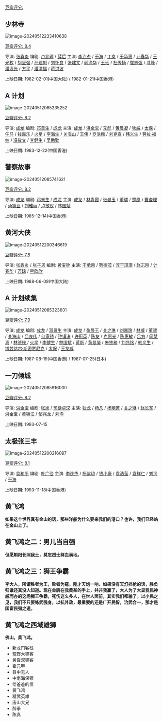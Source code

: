 

## 

[豆瓣评分: ]()

## 少林寺

![image-20240512233410638](./wuxia/image-20240512233410638.png)

[豆瓣评分: 8.4](https://movie.douban.com/subject/1301198/)

导演: [张鑫炎](https://movie.douban.com/celebrity/1274841/)
编剧: [卢兆璋](https://movie.douban.com/celebrity/1322413/) / [薛后](https://movie.douban.com/celebrity/1347791/)
主演: [李连杰](https://movie.douban.com/celebrity/1025146/) / [于海](https://movie.douban.com/celebrity/1312752/) / [丁岚](https://movie.douban.com/celebrity/1274837/) / [于承惠](https://movie.douban.com/celebrity/1316257/) / [计春华](https://movie.douban.com/celebrity/1275319/) / [王光权](https://movie.douban.com/celebrity/1340052/) / [胡坚强](https://movie.douban.com/celebrity/1322317/) / [孙建魁](https://movie.douban.com/celebrity/1319122/) / [刘怀良](https://movie.douban.com/celebrity/1347793/) / [张建文](https://movie.douban.com/celebrity/1347797/) / [阎涤华](https://movie.douban.com/celebrity/1347795/) / [王珏](https://movie.douban.com/celebrity/1316753/) / [杜传扬](https://movie.douban.com/celebrity/1347796/) / [崔志强](https://movie.douban.com/celebrity/1347794/) / [寻峰](https://movie.douban.com/celebrity/1335513/) / [潘汉光](https://movie.douban.com/celebrity/1347792/) / [方平](https://movie.douban.com/subject_search?search_text=方平) / [潘清福](https://movie.douban.com/celebrity/1322316/) / [蒋洪波](https://movie.douban.com/celebrity/1375281/)

上映日期: 1982-02-01(中国大陆) / 1982-01-21(中国香港)

## A 计划

![image-20240512085235252](./wuxia/image-20240512085235252.png)

[豆瓣评分: 8.2](https://movie.douban.com/subject/1297909/)

导演: [成龙](https://movie.douban.com/celebrity/1054531/)
编剧: [邓景生](https://movie.douban.com/celebrity/1298905/) / [成龙](https://movie.douban.com/celebrity/1054531/)
主演: [成龙](https://movie.douban.com/celebrity/1054531/) / [洪金宝](https://movie.douban.com/celebrity/1055887/) / [元彪](https://movie.douban.com/celebrity/1163752/) / [黄曼凝](https://movie.douban.com/celebrity/1341914/) / [狄威](https://movie.douban.com/celebrity/1318441/) / [太保](https://movie.douban.com/celebrity/1312993/) / [午马](https://movie.douban.com/celebrity/1054282/) / [钱嘉乐](https://movie.douban.com/celebrity/1025476/) / [火星](https://movie.douban.com/celebrity/1033056/) / [李海生](https://movie.douban.com/celebrity/1274574/) / [关海山](https://movie.douban.com/celebrity/1289167/) / [王伟](https://movie.douban.com/celebrity/1274583/) / [罗浩楷](https://movie.douban.com/celebrity/1329430/) / [刘克宣](https://movie.douban.com/celebrity/1340134/) / [韩义生](https://movie.douban.com/celebrity/1341964/) / [劳拉·福纳](https://movie.douban.com/celebrity/1018950/) / [冯敬文](https://movie.douban.com/celebrity/1341397/) / [李健生](https://movie.douban.com/celebrity/1328406/) / [吴勉勤](https://movie.douban.com/celebrity/1326358/)

上映日期: 1983-12-22(中国香港)

## 警察故事

![image-20240512085741621](./wuxia/image-20240512085741621.png)

[豆瓣评分: 8.2](https://movie.douban.com/subject/1400868/)

导演: [成龙](https://movie.douban.com/celebrity/1054531/)
编剧: [邓景生](https://movie.douban.com/celebrity/1298905/) / [成龙](https://movie.douban.com/celebrity/1054531/)
主演: [成龙](https://movie.douban.com/celebrity/1054531/) / [林青霞](https://movie.douban.com/celebrity/1044746/) / [张曼玉](https://movie.douban.com/celebrity/1274231/) / [董骠](https://movie.douban.com/celebrity/1274446/) / [楚原](https://movie.douban.com/celebrity/1275401/) / [曹查理](https://movie.douban.com/celebrity/1275320/) / [汤镇业](https://movie.douban.com/celebrity/1028943/) / [刘雅丽](https://movie.douban.com/celebrity/1425124/) / [卢敏仪](https://movie.douban.com/celebrity/1318983/) / [林国斌](https://movie.douban.com/celebrity/1289293/)

上映日期: 1985-12-14(中国香港)

## 黄河大侠

![image-20240512200346619](./wuxia/image-20240512200346619.png)

[豆瓣评分: 7.8](https://movie.douban.com/subject/1472019/)

导演: [张鑫炎](https://movie.douban.com/celebrity/1274841/) / [张子恩](https://movie.douban.com/celebrity/1275877/)
编剧: [黄麦铨](https://movie.douban.com/subject_search?search_text=黄麦铨)
主演: [于承惠](https://movie.douban.com/celebrity/1316257/) / [靳德茂](https://movie.douban.com/celebrity/1320042/) / [淳于珊珊](https://movie.douban.com/celebrity/1040352/) / [赵志刚](https://movie.douban.com/celebrity/1318014/) / [计春华](https://movie.douban.com/celebrity/1275319/) / [万琼](https://movie.douban.com/celebrity/1335474/) / [熊欣欣](https://movie.douban.com/celebrity/1033090/)

上映日期: 1988-06-09(中国大陆)

## A 计划续集

![image-20240512085323601](./wuxia/image-20240512085323601.png)

[豆瓣评分: 7.9](https://movie.douban.com/subject/1299120/)

导演: [成龙](https://movie.douban.com/celebrity/1054531/)
编剧: [成龙](https://movie.douban.com/celebrity/1054531/) / [邓景生](https://movie.douban.com/celebrity/1298905/)
主演: [成龙](https://movie.douban.com/celebrity/1054531/) / [张曼玉](https://movie.douban.com/celebrity/1274231/) / [关之琳](https://movie.douban.com/celebrity/1028064/) / [刘嘉玲](https://movie.douban.com/celebrity/1036905/) / [林威](https://movie.douban.com/celebrity/1289306/) / [董骠](https://movie.douban.com/celebrity/1274446/) / [关海山](https://movie.douban.com/celebrity/1289167/) / [吕良伟](https://movie.douban.com/celebrity/1037706/) / [何家劲](https://movie.douban.com/celebrity/1014913/) / [钟镇涛](https://movie.douban.com/celebrity/1033223/) / [许冠英](https://movie.douban.com/celebrity/1023727/) / [陈友](https://movie.douban.com/celebrity/1028948/) / [卢惠光](https://movie.douban.com/celebrity/1032633/) / [陈惠敏](https://movie.douban.com/celebrity/1012699/) / [吕方](https://movie.douban.com/celebrity/1313496/) / [简慧真](https://movie.douban.com/celebrity/1014977/) / [林德禄 ](https://movie.douban.com/celebrity/1326068/)/ [火星](https://movie.douban.com/celebrity/1033056/) / [李健生](https://movie.douban.com/celebrity/1328406/) / [林国斌](https://movie.douban.com/celebrity/1289293/) / [黄新](https://movie.douban.com/celebrity/1342013/) / [黄曼凝](https://movie.douban.com/celebrity/1341914/) / [朱铁和](https://movie.douban.com/celebrity/1331124/) / [刘兆铭](https://movie.douban.com/celebrity/1313719/) / [韩义生](https://movie.douban.com/celebrity/1341964/) / [博兹达尔·斯密贾尼克](https://movie.douban.com/celebrity/1156008/) / [太保](https://movie.douban.com/celebrity/1312993/) / [王龙威](https://movie.douban.com/celebrity/1012747/)

上映日期: 1987-08-19(中国香港) / 1987-07-25(日本)

## 一刀倾城

![image-20240512085916000](./wuxia/image-20240512085916000.png)

[豆瓣评分: 8.2](https://movie.douban.com/subject/1299085/)

导演: [洪金宝](https://movie.douban.com/celebrity/1055887/)
编剧: [张炭](https://movie.douban.com/celebrity/1313457/) / [司徒卓汉](https://movie.douban.com/celebrity/1314905/)
主演: [狄龙](https://movie.douban.com/celebrity/1025426/) / [杨凡](https://movie.douban.com/celebrity/1336898/) / [杨丽菁](https://movie.douban.com/celebrity/1037356/) / [关之琳](https://movie.douban.com/celebrity/1028064/) / [赵长军](https://movie.douban.com/celebrity/1327076/) / [洪金宝](https://movie.douban.com/celebrity/1055887/) / [黄锦江](https://movie.douban.com/celebrity/1275605/) / [邹兆龙](https://movie.douban.com/celebrity/1022821/) / [刘洵](https://movie.douban.com/celebrity/1274304/)

上映日期: 1993-07-15

## 太极张三丰

![image-20240512200216097](./wuxia/image-20240512200216097.png)

[豆瓣评分: 8.1](https://movie.douban.com/subject/1294561/)

导演: [袁和平](https://movie.douban.com/celebrity/1275026/)
编剧: [叶广俭](https://movie.douban.com/celebrity/1301507/)
主演: [李连杰](https://movie.douban.com/celebrity/1025146/) / [杨紫琼](https://movie.douban.com/celebrity/1022664/) / [钱小豪](https://movie.douban.com/celebrity/1005415/) / [袁洁莹](https://movie.douban.com/celebrity/1051082/) / [袁祥仁](https://movie.douban.com/celebrity/1301574/) / [刘洵](https://movie.douban.com/celebrity/1274304/) / [于海](https://movie.douban.com/celebrity/1312752/)

上映日期: 1993-11-18(中国香港)



## 黄飞鸿



**如果这个世界真有金山的话，那些洋船为什么要来我们的港口？也许，我们已经站在金山上了。**

## 黄飞鸿之二：男儿当自强



**但愿朝阳长照我土，莫忘烈士鲜血满地。**

## 黄飞鸿之三：狮王争霸



**李大人，所谓胜者为王，败者为寇。刚才天炮一响，如果没有天灯挡枪的话，胜负归谁还真没人知道。现在金牌在我黄某的手上，并非我赢了，大人为了大显我民神威而办的这场狮王争霸，死伤这么多人，在世人面前，其实我们都输了。以小民之见，我们不只要练武强身，以抗外敌，最重要的还是广开民智，治武合一，那才是国富民强之道。**

## 黄飞鸿之西域雄狮



**佛山，黄飞鸿。**



- 新龙门客栈
- 荒野大镖客
- 黄昏双镖客
- 霍元甲
- 目中无人
- 中南海保镖
- 给爸爸的信
- 黄飞鸿
- 精武英雄
- 唐山大兄
- 醉拳
- 陈真